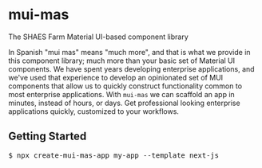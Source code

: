 # mui-mas
The SHAES Farm Material UI-based component library

In Spanish "mui mas" means "much more", and that is what we provide in this component library; much more than your basic set of Material UI components. We have spent years developing enterprise applications, and we've used that experience to develop an opinionated set of MUI components that allow us to quickly construct functionality common to most enterprise applications. With <code>mui-mas</code> we can scaffold an app in minutes, instead of hours, or days. Get professional looking enterprise applications quickly, customized to your workflows.

## Getting Started

<pre>
$ npx create-mui-mas-app my-app --template next-js
</pre>